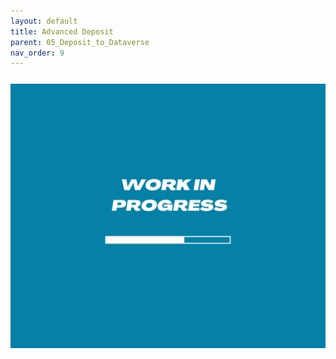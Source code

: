 ```yaml
---
layout: default
title: Advanced Deposit
parent: 05_Deposit_to_Dataverse
nav_order: 9
---
```


<p style="margin-top:25px">
<img src="figures/work-in-progress.png" width="600"/>
</p>




